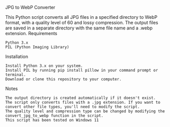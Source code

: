JPG to WebP Converter

This Python script converts all JPG files in a specified directory to WebP format, with a quality level of 60 and lossy compression. The output files are saved in a separate directory with the same file name and a .webp extension.
Requirements

    Python 3.x
    PIL (Python Imaging Library)

Installation

    Install Python 3.x on your system.
    Install PIL by running pip install pillow in your command prompt or terminal.
    Download or clone this repository to your computer.

Notes

    The output directory is created automatically if it doesn't exist.
    The script only converts files with a .jpg extension. If you want to convert other file types, you'll need to modify the script.
    The quality level and compression type can be changed by modifying the convert_jpg_to_webp function in the script.
    This script has been tested on Windows 11
